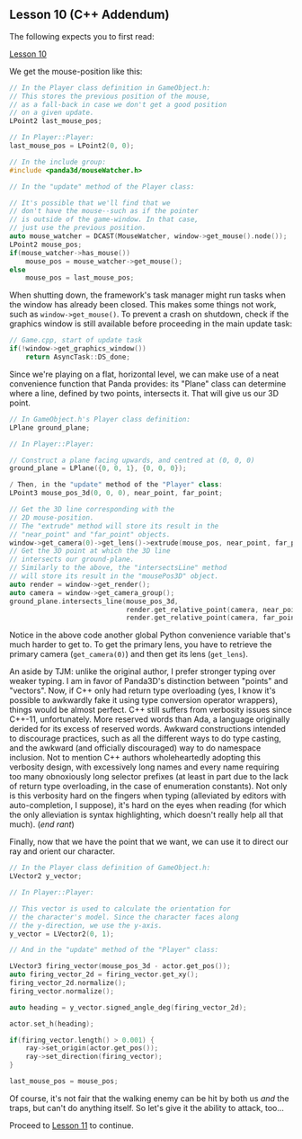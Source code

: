Lesson 10 (C++ Addendum)
------------------------

The following expects you to first read:

[Lesson 10](https://arsthaumaturgis.github.io/Panda3DTutorial.io/tutorial/tut_lesson10.html)

We get the mouse-position like this:

```c++
// In the Player class definition in GameObject.h:
// This stores the previous position of the mouse,
// as a fall-back in case we don't get a good position
// on a given update.
LPoint2 last_mouse_pos;
```
```c++
// In Player::Player:
last_mouse_pos = LPoint2(0, 0);
```
```c++
// In the include group:
#include <panda3d/mouseWatcher.h>
```
```c++
// In the "update" method of the Player class:

// It's possible that we'll find that we
// don't have the mouse--such as if the pointer
// is outside of the game-window. In that case,
// just use the previous position.
auto mouse_watcher = DCAST(MouseWatcher, window->get_mouse().node());
LPoint2 mouse_pos;
if(mouse_watcher->has_mouse())
    mouse_pos = mouse_watcher->get_mouse();
else
    mouse_pos = last_mouse_pos;
```

When shutting down, the framework's task manager might run tasks when
the window has already been closed.  This makes some things not work,
such as `window->get_mouse()`.  To prevent a crash on shutdown, check
if the graphics window is still available before proceeding in the
main update task:

```c++
// Game.cpp, start of update task
if(!window->get_graphics_window())
    return AsyncTask::DS_done;
```

Since we're playing on a flat, horizontal level, we can make use of a
neat convenience function that Panda provides: its "Plane" class can
determine where a line, defined by two points, intersects it. That
will give us our 3D point.

```c++
// In GameObject.h's Player class definition:
LPlane ground_plane;
```
```c++
// In Player::Player:

// Construct a plane facing upwards, and centred at (0, 0, 0)
ground_plane = LPlane({0, 0, 1}, {0, 0, 0});
```
```c++
/ Then, in the "update" method of the "Player" class:
LPoint3 mouse_pos_3d(0, 0, 0), near_point, far_point;

// Get the 3D line corresponding with the 
// 2D mouse-position.
// The "extrude" method will store its result in the
// "near_point" and "far_point" objects.
window->get_camera(0)->get_lens()->extrude(mouse_pos, near_point, far_point);
// Get the 3D point at which the 3D line
// intersects our ground-plane.
// Similarly to the above, the "intersectsLine" method
// will store its result in the "mousePos3D" object.
auto render = window->get_render();
auto camera = window->get_camera_group();
ground_plane.intersects_line(mouse_pos_3d,
                             render.get_relative_point(camera, near_point),
                             render.get_relative_point(camera, far_point));
```

Notice in the above code another global Python convenience variable
that's much harder to get to.  To get the primary lens, you have to
retrieve the primary camera (`get_camera(0)`) and then get its lens
(`get_lens`).

An aside by TJM: unlike the original author, I prefer stronger typing
over weaker typing.  I am in favor of Panda3D's distinction between
"points" and "vectors".  Now, if C++ only had return type overloading
(yes, I know it's possible to awkwardly fake it using type conversion
operator wrappers), things would be almost perfect.  C++ still suffers
from verbosity issues since C++-11, unfortunately.  More reserved
words than Ada, a language originally derided for its excess of
reserved words.  Awkward constructions intended to discourage
practices, such as all the different ways to do type casting, and the
awkward (and officially discouraged) way to do namespace inclusion.
Not to mention C++ authors wholeheartedly adopting this verbosity
design, with excessively long names and every name requiring too many
obnoxiously long selector prefixes (at least in part due to the lack
of return type overloading, in the case of enumeration constants).
Not only is this verbosity hard on the fingers when typing (alleviated
by editors with auto-completion, I suppose), it's hard on the eyes
when reading (for which the only alleviation is syntax highlighting,
which doesn't really help all that much).  (*end rant*)

Finally, now that we have the point that we want, we can use it to
direct our ray and orient our character.

```c++
// In the Player class definition of GameObject.h:
LVector2 y_vector;
```
```c++
// In Player::Player:

// This vector is used to calculate the orientation for
// the character's model. Since the character faces along
// the y-direction, we use the y-axis.
y_vector = LVector2(0, 1);
```
```c++
// And in the "update" method of the "Player" class:

LVector3 firing_vector(mouse_pos_3d - actor.get_pos());
auto firing_vector_2d = firing_vector.get_xy();
firing_vector_2d.normalize();
firing_vector.normalize();

auto heading = y_vector.signed_angle_deg(firing_vector_2d);

actor.set_h(heading);

if(firing_vector.length() > 0.001) {
    ray->set_origin(actor.get_pos());
    ray->set_direction(firing_vector);
}

last_mouse_pos = mouse_pos;
```

Of course, it's not fair that the walking enemy can be hit by both us
_and_ the traps, but can't do anything itself. So let's give it the
ability to attack, too...

Proceed to [Lesson 11](../Lesson11) to continue.
